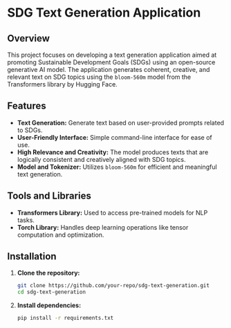 
# SDG Text Generation Application

## Overview

This project focuses on developing a text generation application aimed at promoting Sustainable Development Goals (SDGs) using an open-source generative AI model. The application generates coherent, creative, and relevant text on SDG topics using the `bloom-560m` model from the Transformers library by Hugging Face.

## Features

- **Text Generation:** Generate text based on user-provided prompts related to SDGs.
- **User-Friendly Interface:** Simple command-line interface for ease of use.
- **High Relevance and Creativity:** The model produces texts that are logically consistent and creatively aligned with SDG topics.
- **Model and Tokenizer:** Utilizes `bloom-560m` for efficient and meaningful text generation.

## Tools and Libraries

- **Transformers Library:** Used to access pre-trained models for NLP tasks.
- **Torch Library:** Handles deep learning operations like tensor computation and optimization.

## Installation

1. **Clone the repository:**
   ```bash
   git clone https://github.com/your-repo/sdg-text-generation.git
   cd sdg-text-generation
   ```

2. **Install dependencies:**
   ```bash
   pip install -r requirements.txt
   ```

